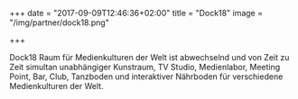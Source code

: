 +++
date = "2017-09-09T12:46:36+02:00"
title = "Dock18"
image = "/img/partner/dock18.png"

+++

Dock18 Raum für Medienkulturen der Welt ist abwechselnd und von Zeit zu Zeit simultan unabhängiger Kunstraum, TV Studio, Medienlabor, Meeting Point, Bar, Club, Tanzboden und interaktiver Nährboden für verschiedene Medienkulturen der Welt.
